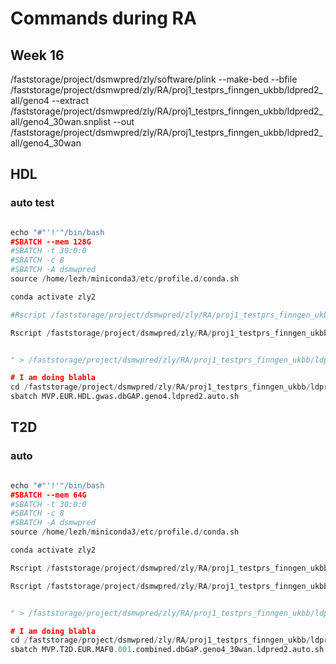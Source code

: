 # Commands during RA
## Week 16


/faststorage/project/dsmwpred/zly/software/plink  --make-bed --bfile /faststorage/project/dsmwpred/zly/RA/proj1_testprs_finngen_ukbb/ldpred2_all/geno4  --extract /faststorage/project/dsmwpred/zly/RA/proj1_testprs_finngen_ukbb/ldpred2_all/geno4_30wan.snplist  --out  /faststorage/project/dsmwpred/zly/RA/proj1_testprs_finngen_ukbb/ldpred2_all/geno4_30wan

## HDL
### auto test
```python

echo "#"'!'"/bin/bash
#SBATCH --mem 128G
#SBATCH -t 30:0:0
#SBATCH -c 8
#SBATCH -A dsmwpred
source /home/lezh/miniconda3/etc/profile.d/conda.sh

conda activate zly2

#Rscript /faststorage/project/dsmwpred/zly/RA/proj1_testprs_finngen_ukbb/ldpred2_all/LDpred2_1_auto.R

Rscript /faststorage/project/dsmwpred/zly/RA/proj1_testprs_finngen_ukbb/ldpred2_all/LDpred2_2_auto.R --pheno /home/lezh/snpher/faststorage/biobank/newphens/biomarkerphens/marker29.pheno  --sumstats /faststorage/project/dsmwpred/zly/RA/data/mvp/Takiy/MVP.EUR.HDL.gwas.dbGAP.ldpred.ss  --outputFile  /faststorage/project/dsmwpred/zly/RA/proj1_testprs_finngen_ukbb/ldpred2_all/MVP.EUR.HDL.gwas.dbGAP.geno4.ldpred2.auto --ss_type MVP


" > /faststorage/project/dsmwpred/zly/RA/proj1_testprs_finngen_ukbb/ldpred2_all/scripts/MVP.EUR.HDL.gwas.dbGAP.geno4.ldpred2.auto.sh

# I am doing blabla
cd /faststorage/project/dsmwpred/zly/RA/proj1_testprs_finngen_ukbb/ldpred2_all/scripts/
sbatch MVP.EUR.HDL.gwas.dbGAP.geno4.ldpred2.auto.sh

```


## T2D
### auto
```python

echo "#"'!'"/bin/bash
#SBATCH --mem 64G
#SBATCH -t 30:0:0
#SBATCH -c 8
#SBATCH -A dsmwpred
source /home/lezh/miniconda3/etc/profile.d/conda.sh

conda activate zly2

Rscript /faststorage/project/dsmwpred/zly/RA/proj1_testprs_finngen_ukbb/ldpred2_all/LDpred2_1_auto.R

Rscript /faststorage/project/dsmwpred/zly/RA/proj1_testprs_finngen_ukbb/ldpred2_all/LDpred2_2_auto.R --pheno /home/lezh/snpher/faststorage/biobank/newphens/biomarkerphens/marker19.pheno  --sumstats /faststorage/project/dsmwpred/zly/RA/data/mvp/Takiy/MVP.T2D.EUR.MAF0.001.combined.dbGaP.geno4.ss.ldpred.ss  --outputFile  /faststorage/project/dsmwpred/zly/RA/proj1_testprs_finngen_ukbb/ldpred2_all/MVP.T2D.EUR.MAF0.001.combined.dbGaP.geno4.ldpred2.auto --ss_type MVP


" > /faststorage/project/dsmwpred/zly/RA/proj1_testprs_finngen_ukbb/ldpred2_all/scripts/MVP.T2D.EUR.MAF0.001.combined.dbGaP.geno4_30wan.ldpred2.auto.sh

# I am doing blabla
cd /faststorage/project/dsmwpred/zly/RA/proj1_testprs_finngen_ukbb/ldpred2_all/scripts/
sbatch MVP.T2D.EUR.MAF0.001.combined.dbGaP.geno4_30wan.ldpred2.auto.sh

```

